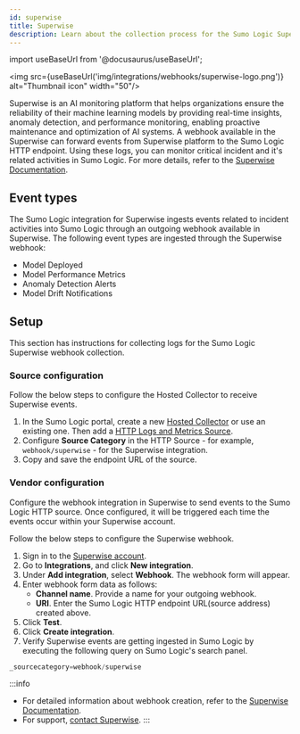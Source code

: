 ```yaml
---
id: superwise
title: Superwise
description: Learn about the collection process for the Sumo Logic Superwise integration.
---
```


import useBaseUrl from '@docusaurus/useBaseUrl';

<img src={useBaseUrl('img/integrations/webhooks/superwise-logo.png')} alt="Thumbnail icon" width="50"/>

Superwise is an AI monitoring platform that helps organizations ensure the reliability of their machine learning models by providing real-time insights, anomaly detection, and performance monitoring, enabling proactive maintenance and optimization of AI systems. A webhook available in the Superwise can forward events from Superwise platform to the Sumo Logic HTTP endpoint. Using these logs, you can monitor critical incident and it's related activities in Sumo Logic. For more details, refer to the [Superwise Documentation](https://docs.superwise.ai/).

## Event types

The Sumo Logic integration for Superwise ingests events related to incident activities into Sumo Logic through an outgoing webhook available in Superwise. The following event types are ingested through the Superwise webhook:
- Model Deployed
- Model Performance Metrics
- Anomaly Detection Alerts
- Model Drift Notifications

## Setup

This section has instructions for collecting logs for the Sumo Logic Superwise webhook collection.

### Source configuration

Follow the below steps to configure the Hosted Collector to receive Superwise events.

1. In the Sumo Logic portal, create a new [Hosted Collector](https://help.sumologic.com/docs/send-data/hosted-collectors/configure-hosted-collector/) or use an existing one. Then add a [HTTP Logs and Metrics Source](https://help.sumologic.com/docs/send-data/hosted-collectors/http-source/logs-metrics/#configure-an-httplogs-and-metrics-source).
2. Configure **Source Category** in the HTTP Source - for example, `webhook/superwise` - for the Superwise integration.
3. Copy and save the endpoint URL of the source.

### Vendor configuration

Configure the webhook integration in Superwise to send events to the Sumo Logic HTTP source. Once configured, it will be triggered each time the events occur within your Superwise account.

Follow the below steps to configure the Superwise webhook.

1. Sign in to the [Superwise account](https://portal.superwise.ai/account/login).
2. Go to **Integrations**, and click **New integration**.
3. Under **Add integration**, select **Webhook**. The webhook form will appear.
4. Enter webhook form data as follows:
    - **Channel name**. Provide a name for your outgoing webhook.
    - **URI**. Enter the Sumo Logic HTTP endpoint URL(source address) created above.
5. Click **Test**.
6. Click **Create integration**.
7. Verify Superwise events are getting ingested in Sumo Logic by executing the following query on Sumo Logic's search panel.
  ```sql
  _sourcecategory=webhook/superwise
  ```

:::info
- For detailed information about webhook creation, refer to the [Superwise Documentation](https://docs.superwise.ai/docs/webhook).
- For support, [contact Superwise](https://superwise.ai/contact-us/).
:::
